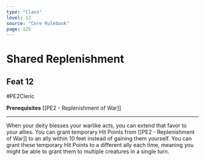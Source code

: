 ```yaml
---
type: "Class"
level: 12
source: "Core Rulebook"
page: 125
---
```

# Shared Replenishment
## Feat 12
#PE2Cleric

**Prerequisites** [[PE2 - Replenishment of War]]

---
When your deity blesses your warlike acts, you can extend that favor to your allies. You can grant temporary Hit Points from [[PE2 - Replenishment of War]] to an ally within 10 feet instead of gaining them yourself. You can grant these temporary Hit Points to a different ally each time, meaning you might be able to grant them to multiple creatures in a single turn.